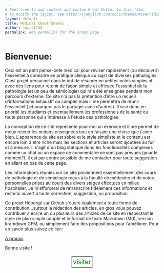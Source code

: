 ```yaml
---
# Feel free to add content and custom Front Matter to this file.
# To modify the layout, see https://jekyllrb.com/docs/themes/#overriding-theme-defaults
layout: default
title: Medical Cheat Sheets
author: nairolf32
permalink: #No permalink for the index page
---
```


# Bienvenue:

Ceci est un petit pense-bete médical pour réviser rapidement (ou découvrir)
l'essentiel à connaitre en pratique clinique au sujet de diverses pathologies.
C'est projet personnel dans le but de résumer en petites notes simples et avec des liens pour retenir de façon simple et efficace l'essentiel de la pathologie (et un peu de sémiologie) qui m'a été enseignée pendant mon parcours d'externe. Ce site n'a pas la prétention d’être un recueil d'informations exhaustif ou complet mais il me permettra de réunir l'essentiel ( et pourquoi pas le partager avec d'autres). Il vise donc en priorité les étudiants et éventuellement les professionels de la santé ou toute personne qui s'intéresse à l'étude des pathologies.

La conception de ce site représente pour moi un exercice et il me permet de meux retenir les notions enseignées tout en faisant une chose que j'aime bien. L'apparence du site est sobre et le style simpliste et le contenu est encore loin d'etre riche mais les sections et articles seront ajoutées au fur et à mesure. Il s'agit d'un blog statique donc les fonctionalités
complexes comme un chat ou un espace de commentaire ne sont pas prévues (pour le moment?). il est par contre possible de me
contacter pour toute suggestion en allant en bas de cette page.

Les informations réunies sur ce site proviennent essentiellement des cours de pathologie et de sémiologie reçus à la faculté de médecine et de notes personnelles prises au cours des divers stages effectués en milieu hospitalier. Je m'efforcerai de retranscrire fidèlement ces informations et resterai ouvert à toute correction, suggestion, ou proposition.

Ce projet Hébergé sur Github s'ouvre également à toute forme de contribution...surtout la rédaction des articles. en gros vous pouvez contribuer à écrire un ou plusieurs des articles de ce site en respectant le style de plan simple adopté et le format de texte Markdown (Md), version kramdown GFM, ou simplement faire des propositions pour l'améliorer.
Pour en savoir plus suivez ce lien:

<a href="{{ site.baseurl }}{% link about.markdown %}" class=""> A propos </a>

Bonne visite !

<div align=center style="margin-top:5%;">
<a href="{{ site.baseurl }}{% link cheatsheets.markdown %}" class="visit-btn"> visiter</a>
</div>

<style>
.visit-btn{border-radius:10%; padding:1%; font-size: 1.3rem; border: 0.5px black solid; text-decoration: none; outline: none;  background: none; color: green;}
.visit-btn:hover{text-decoration: none; background:green; color:white;}
</style>
